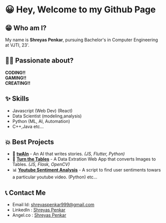 # 😀 Hey, Welcome to my Github Page

## 😁 Who am I?
My name is **Shreyas Penkar**, pursuing Bachelor's in Computer Engineering at VJTI, 23'.

## 👨‍💻 Passionate about?
**CODING!!**<br>**GAMING!!**<br>**CREATING!!**

## ✨ Skills
* Javascript (Web Dev) (React)
* Data Scientist (modeling,analysis)
* Python (ML, AI, Automation)
* C++,Java
etc...

## 💥 Best Projects
* 🤖 [**twAIn**](https://github.com/Shreyas-Penkar/twAIn) - An AI that writes stories. *(JS, Flutter, Python)*
* 📑 [**Turn the Tables**](https://github.com/Shreyas-Penkar/Turn-The-Tables) - A Data Extration Web App that converts Images to Tables. *(JS, Flask, OpenCV)*
* 📊 [**Youtube Sentiment Analysis**](https://github.com/Shreyas-Penkar/Youtube-Sentimental-Analysis) - A script to find user sentiments towars a particular youtube video. (Python)
etc...

## 📞 Contact Me
* Email Id: shreyaspenkar999@gmail.com
* LinkedIn : [Shreyas Penkar](https://www.linkedin.com/in/shreyas-penkar-2934891a7)
* Angel.co : [Shreyas Penkar](https://angel.co/u/shreyas-penkar)




